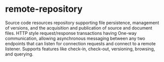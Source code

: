 # remote-repository
Source code resources repository supporting file persistence, management of versions, and the acquisition and publication of source and document files. HTTP style request/response transactions having One-way communication, allowing asynchronous messaging between any two endpoints that can listen for connection requests and connect to a remote listener. Supports features like check-in, check-out, versioning, browsing, and querying.
